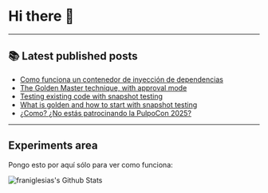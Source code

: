 # Hi there 👋

<!--
**franiglesias/franiglesias** is a ✨ _special_ ✨ repository because its `README.md` (this file) appears on your GitHub profile.

Here are some ideas to get you started:

- 🔭 I’m currently working on ...
- 🌱 I’m currently learning ...
- 👯 I’m looking to collaborate on ...
- 🤔 I’m looking for help with ...
- 💬 Ask me about ...
- 📫 How to reach me: ...
- 😄 Pronouns: ...
- ⚡ Fun fact: ...
-->


---

## 📚 Latest published posts
<!-- TB-FEED:START -->
- [Como funciona un contenedor de inyección de dependencias](https://franiglesias.github.io/dependency-injection-container/)
- [The Golden Master technique, with approval mode](https://franiglesias.github.io/golden-cookbook-master-approval/)
- [Testing existing code with snapshot testing](https://franiglesias.github.io/golden-cookbook-snapshot/)
- [What is golden and how to start with snapshot testing](https://franiglesias.github.io/golden-cookbook-basics/)
- [¿Como? ¿No estás patrocinando la PulpoCon 2025?](https://franiglesias.github.io/sponsor_PulpoCon_2025/)
<!-- TB-FEED:END -->


---

## Experiments area

Pongo esto por aquí sólo para ver como funciona:

<img alt="franiglesias's Github Stats" src="https://github-readme-stats.vercel.app/api?username=franiglesias&show_icons=true&hide_border=true" />
